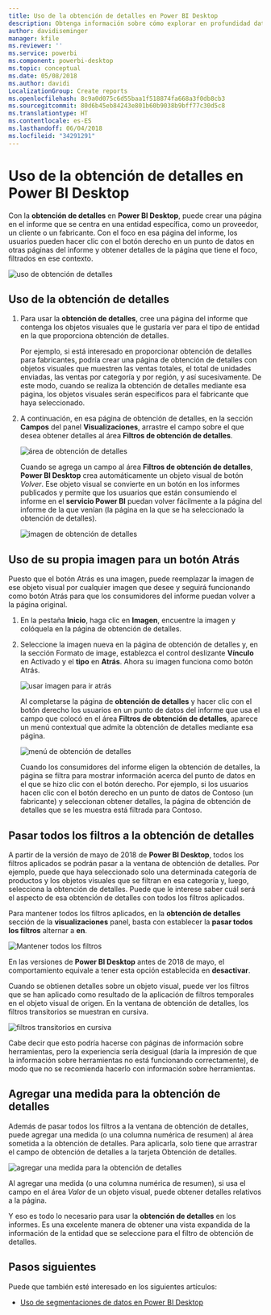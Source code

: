 ```yaml
---
title: Uso de la obtención de detalles en Power BI Desktop
description: Obtenga información sobre cómo explorar en profundidad datos en una nueva página del informe en Power BI Desktop
author: davidiseminger
manager: kfile
ms.reviewer: ''
ms.service: powerbi
ms.component: powerbi-desktop
ms.topic: conceptual
ms.date: 05/08/2018
ms.author: davidi
LocalizationGroup: Create reports
ms.openlocfilehash: 8c9a0d075c6d55baa1f518874fa668a3f0db8cb3
ms.sourcegitcommit: 80d6b45eb84243e801b60b9038b9bff77c30d5c8
ms.translationtype: HT
ms.contentlocale: es-ES
ms.lasthandoff: 06/04/2018
ms.locfileid: "34291291"
---
```

# <a name="use-drillthrough-in-power-bi-desktop"></a>Uso de la obtención de detalles en Power BI Desktop
Con la **obtención de detalles** en **Power BI Desktop**, puede crear una página en el informe que se centra en una entidad específica, como un proveedor, un cliente o un fabricante. Con el foco en esa página del informe, los usuarios pueden hacer clic con el botón derecho en un punto de datos en otras páginas del informe y obtener detalles de la página que tiene el foco, filtrados en ese contexto.

![uso de obtención de detalles](media/desktop-drillthrough/drillthrough_01.png)

## <a name="using-drillthrough"></a>Uso de la obtención de detalles
1. Para usar la **obtención de detalles**, cree una página del informe que contenga los objetos visuales que le gustaría ver para el tipo de entidad en la que proporciona obtención de detalles. 

    Por ejemplo, si está interesado en proporcionar obtención de detalles para fabricantes, podría crear una página de obtención de detalles con objetos visuales que muestren las ventas totales, el total de unidades enviadas, las ventas por categoría y por región, y así sucesivamente. De este modo, cuando se realiza la obtención de detalles mediante esa página, los objetos visuales serán específicos para el fabricante que haya seleccionado.

2. A continuación, en esa página de obtención de detalles, en la sección **Campos** del panel **Visualizaciones**, arrastre el campo sobre el que desea obtener detalles al área **Filtros de obtención de detalles**.

    ![área de obtención de detalles](media/desktop-drillthrough/drillthrough_02.png)

    Cuando se agrega un campo al área **Filtros de obtención de detalles**, **Power BI Desktop** crea automáticamente un objeto visual de botón *Volver*. Ese objeto visual se convierte en un botón en los informes publicados y permite que los usuarios que están consumiendo el informe en el **servicio Power BI** puedan volver fácilmente a la página del informe de la que venían (la página en la que se ha seleccionado la obtención de detalles).

    ![imagen de obtención de detalles](media/desktop-drillthrough/drillthrough_03.png)

## <a name="use-your-own-image-for-a-back-button"></a>Uso de su propia imagen para un botón Atrás    
 Puesto que el botón Atrás es una imagen, puede reemplazar la imagen de ese objeto visual por cualquier imagen que desee y seguirá funcionando como botón Atrás para que los consumidores del informe puedan volver a la página original.

1. En la pestaña **Inicio**, haga clic en **Imagen**, encuentre la imagen y colóquela en la página de obtención de detalles.
2. Seleccione la imagen nueva en la página de obtención de detalles y, en la sección Formato de image, establezca el control deslizante **Vínculo** en Activado y el **tipo** en **Atrás**. Ahora su imagen funciona como botón Atrás.

    ![usar imagen para ir atrás](media/desktop-drillthrough/drillthrough_05.png)

    Al completarse la página de **obtención de detalles** y hacer clic con el botón derecho los usuarios en un punto de datos del informe que usa el campo que colocó en el área **Filtros de obtención de detalles**, aparece un menú contextual que admite la obtención de detalles mediante esa página.

    ![menú de obtención de detalles](media/desktop-drillthrough/drillthrough_04.png)

    Cuando los consumidores del informe eligen la obtención de detalles, la página se filtra para mostrar información acerca del punto de datos en el que se hizo clic con el botón derecho. Por ejemplo, si los usuarios hacen clic con el botón derecho en un punto de datos de Contoso (un fabricante) y seleccionan obtener detalles, la página de obtención de detalles que se les muestra está filtrada para Contoso.

## <a name="pass-all-filters-in-drillthrough"></a>Pasar todos los filtros a la obtención de detalles

A partir de la versión de mayo de 2018 de **Power BI Desktop**, todos los filtros aplicados se podrán pasar a la ventana de obtención de detalles. Por ejemplo, puede que haya seleccionado solo una determinada categoría de productos y los objetos visuales que se filtran en esa categoría y, luego, selecciona la obtención de detalles. Puede que le interese saber cuál será el aspecto de esa obtención de detalles con todos los filtros aplicados.

Para mantener todos los filtros aplicados, en la **obtención de detalles** sección de la **visualizaciones** panel, basta con establecer la **pasar todos los filtros** alternar a **en**. 

![Mantener todos los filtros](media/desktop-drillthrough/drillthrough_06.png)

En las versiones de **Power BI Desktop** antes de 2018 de mayo, el comportamiento equivale a tener esta opción establecida en **desactivar**.

Cuando se obtienen detalles sobre un objeto visual, puede ver los filtros que se han aplicado como resultado de la aplicación de filtros temporales en el objeto visual de origen. En la ventana de obtención de detalles, los filtros transitorios se muestran en cursiva. 

![filtros transitorios en cursiva](media/desktop-drillthrough/drillthrough_07.png)

Cabe decir que esto podría hacerse con páginas de información sobre herramientas, pero la experiencia sería desigual (daría la impresión de que la información sobre herramientas no está funcionando correctamente), de modo que no se recomienda hacerlo con información sobre herramientas.

## <a name="add-a-measure-to-drillthrough"></a>Agregar una medida para la obtención de detalles

Además de pasar todos los filtros a la ventana de obtención de detalles, puede agregar una medida (o una columna numérica de resumen) al área sometida a la obtención de detalles. Para aplicarla, solo tiene que arrastrar el campo de obtención de detalles a la tarjeta Obtención de detalles. 

![agregar una medida para la obtención de detalles](media/desktop-drillthrough/drillthrough_08.png)

Al agregar una medida (o una columna numérica de resumen), si usa el campo en el área *Valor* de un objeto visual, puede obtener detalles relativos a la página.

Y eso es todo lo necesario para usar la **obtención de detalles** en los informes. Es una excelente manera de obtener una vista expandida de la información de la entidad que se seleccione para el filtro de obtención de detalles.

## <a name="next-steps"></a>Pasos siguientes

Puede que también esté interesado en los siguientes artículos:

* [Uso de segmentaciones de datos en Power BI Desktop](desktop-slicers.md)

